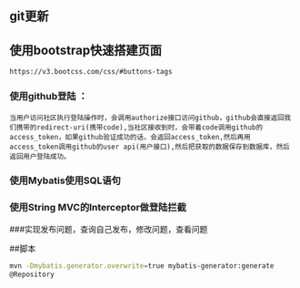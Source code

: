 ## git更新
## 使用bootstrap快速搭建页面
    https://v3.bootcss.com/css/#buttons-tags
### 使用github登陆 ：
    当用户访问社区执行登陆操作时，会调用authorize接口访问github，github会直接返回我们携带的redirect-uri(携带code),当社区接收到时，会带着code调用github的access_token，如果github验证成功的话，会返回access_token,然后再用access_token调用github的user api(用户接口),然后把获取的数据保存到数据库，然后返回用户登陆成功。
### 使用Mybatis使用SQL语句

### 使用String MVC的Interceptor做登陆拦截

###实现发布问题，查询自己发布，修改问题，查看问题

##脚本
```bash
mvn -Dmybatis.generator.overwrite=true mybatis-generator:generate
@Repository
```
